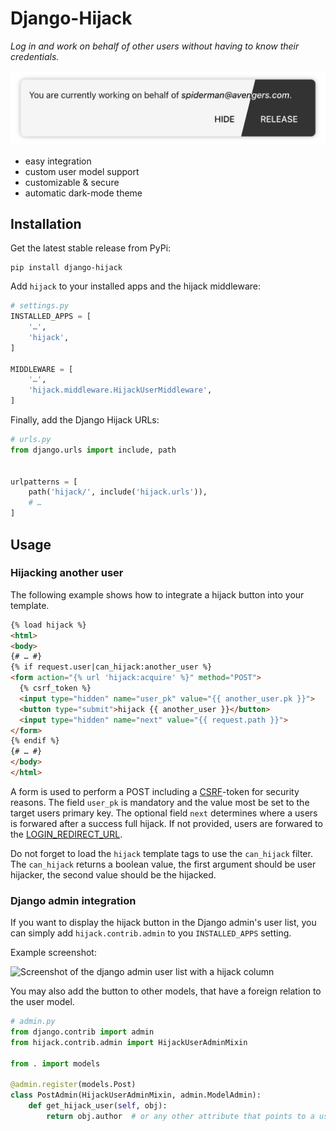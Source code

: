 # Django-Hijack

_Log in and work on behalf of other users without having to know their credentials._

![django-hijack-notification](django-hijack.jpg)

* easy integration
* custom user model support
* customizable & secure
* automatic dark-mode theme

## Installation

Get the latest stable release from PyPi:

    pip install django-hijack

Add ``hijack`` to your installed apps and the hijack middleware:

```python
# settings.py
INSTALLED_APPS = [
    '…',
    'hijack',
]

MIDDLEWARE = [
    '…',
    'hijack.middleware.HijackUserMiddleware',
]
```

Finally, add the Django Hijack URLs:

```python
# urls.py
from django.urls import include, path


urlpatterns = [
    path('hijack/', include('hijack.urls')),
    # …
]
```

## Usage

### Hijacking another user

The following example shows how to integrate a hijack button into your template.

```html
{% load hijack %}
<html>
<body>
{# … #}
{% if request.user|can_hijack:another_user %}
<form action="{% url 'hijack:acquire' %}" method="POST">
  {% csrf_token %}
  <input type="hidden" name="user_pk" value="{{ another_user.pk }}">
  <button type="submit">hijack {{ another_user }}</button>
  <input type="hidden" name="next" value="{{ request.path }}">
</form>
{% endif %}
{# … #}
</body>
</html>
```

A form is used to perform a POST including a [CSRF][CSRF]-token for security reasons.
The field `user_pk` is mandatory and the value most be set to the  target users primary
key. The optional field `next` determines where a users is forwared  after a success
full hijack. If not provided, users are forwared to the
[LOGIN_REDIRECT_URL][LOGIN_REDIRECT_URL].

Do not forget to load the `hijack` template tags to use the `can_hijack` filter.
The `can_hijack` returns a boolean value, the first argument should be user hijacker,
the second value should be the hijacked.

[CSRF]: https://docs.djangoproject.com/en/stable/ref/csrf/
[LOGIN_REDIRECT_URL]: https://docs.djangoproject.com/en/stable/ref/settings/#login-redirect-url


### Django admin integration

If you want to display the hijack button in the Django admin's user list, you can simply
add `hijack.contrib.admin` to you `INSTALLED_APPS` setting.

Example screenshot:

![Screenshot of the django admin user list with a hijack column](admin-screenshot.png)

You may also add the button to other models, that have a foreign relation to the user
model.

```python
# admin.py
from django.contrib import admin
from hijack.contrib.admin import HijackUserAdminMixin

from . import models

@admin.register(models.Post)
class PostAdmin(HijackUserAdminMixin, admin.ModelAdmin):
    def get_hijack_user(self, obj):
        return obj.author  # or any other attribute that points to a user
```
